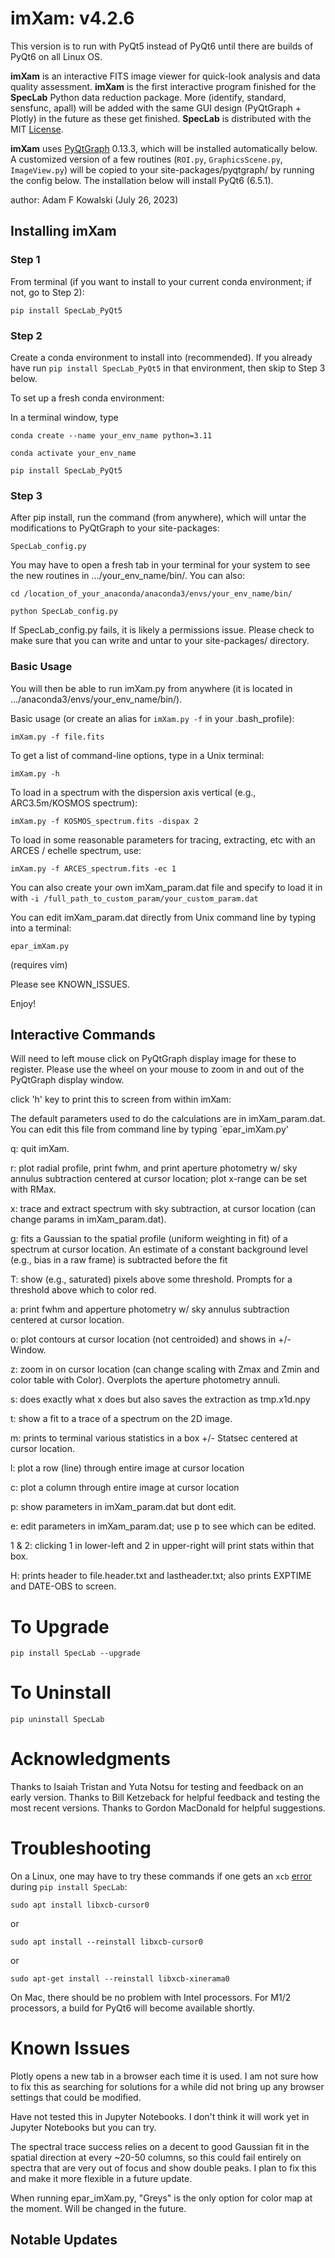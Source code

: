 # imXam:  v4.2.6

This version is to run with PyQt5 instead of PyQt6 until there are builds of PyQt6 on all Linux OS.


**imXam** is an interactive FITS image viewer for quick-look analysis and data quality assessment.
**imXam** is the first interactive program finished for the **SpecLab** Python
data reduction package.  More (identify, standard, sensfunc, apall) will be added
with the same GUI design (PyQtGraph + Plotly) in the future as these get finished.
**SpecLab** is distributed with the MIT [License](https://choosealicense.com/licenses/mit/).

**imXam** uses [PyQtGraph](https://www.pyqtgraph.org/) 0.13.3, which will be installed automatically below.  
A customized version of a few routines (`ROI.py`, `GraphicsScene.py`, `ImageView.py`) will be copied
to your site-packages/pyqtgraph/ by running the config below.  The installation below will install PyQt6 (6.5.1).

author: Adam F Kowalski (July 26, 2023)

## Installing imXam 

### Step 1

From terminal (if you want to install to your current conda environment; if not, go to Step 2):

`pip install SpecLab_PyQt5`


### Step 2

Create a conda environment to install into (recommended).  If you already have
run `pip install SpecLab_PyQt5` in that environment, then skip to Step 3 below.

To set up a fresh conda environment:

In a terminal window, type

`conda create --name your_env_name python=3.11`

`conda activate your_env_name`

`pip install SpecLab_PyQt5`


### Step 3

After pip install, run the command (from anywhere), which will untar the modifications to PyQtGraph to your site-packages:

`SpecLab_config.py`

You may have to open a fresh tab in your terminal for your system to see the new routines in .../your_env_name/bin/.  You can also:

`cd /location_of_your_anaconda/anaconda3/envs/your_env_name/bin/`

`python SpecLab_config.py`

If SpecLab_config.py fails, it is likely a permissions issue.  Please check to make sure that you can write and untar to your site-packages/ directory.

### Basic Usage

You will then be able to run imXam.py from anywhere (it is located in .../anaconda3/envs/your_env_name/bin/).

Basic usage (or create an alias for `imXam.py -f` in your .bash_profile):

`imXam.py -f file.fits`

To get a list of command-line options, type in a Unix terminal:

`imXam.py -h`

To load in a spectrum with the dispersion axis vertical (e.g., ARC3.5m/KOSMOS spectrum):

`imXam.py -f KOSMOS_spectrum.fits -dispax 2`

To load in some reasonable parameters for tracing, extracting, etc with an ARCES / echelle spectrum, use:

`imXam.py -f ARCES_spectrum.fits -ec 1`

You can also create your own imXam_param.dat file and specify to load it in with `-i /full_path_to_custom_param/your_custom_param.dat`

You can edit imXam_param.dat directly from Unix command line by typing into a terminal:

`epar_imXam.py`

(requires vim)

Please see KNOWN_ISSUES.

Enjoy!


## Interactive Commands

Will need to left mouse click on PyQtGraph display image for these to register.  Please use the wheel on your mouse to zoom in and out of the PyQtGraph display window.

click 'h' key to print this to screen from within imXam:

The default parameters used to do the calculations are in imXam_param.dat.  You can edit this file from command line by typing `epar_imXam.py'


q:  quit imXam.

r:  plot radial profile, print fwhm, and print aperture photometry w/ sky annulus subtraction centered at cursor location; plot x-range can be set with RMax.

x:  trace and extract spectrum with sky subtraction, at cursor location (can change params in imXam_param.dat).

g:  fits a Gaussian to the spatial profile (uniform weighting in fit) of a spectrum at cursor location. An estimate of a constant background level (e.g., bias in a raw frame) is subtracted before the fit

T:  show (e.g., saturated) pixels above some threshold.  Prompts for a threshold above which to color red.

a:  print fwhm and apperture photometry w/ sky annulus subtraction centered at cursor location.

o:  plot contours at cursor location (not centroided) and shows in +/- Window.

z:  zoom in on cursor location (can change scaling with Zmax and Zmin and color table with Color).  Overplots the aperture photometry annuli.

s:  does exactly what x does but also saves the extraction as tmp.x1d.npy

t:  show a fit to a trace of a spectrum on the 2D image.

m:  prints to terminal various statistics in a box +/- Statsec centered at cursor location.

l:  plot a row (line) through entire image at cursor location

c:  plot a column through entire image at cursor location

p:  show parameters in imXam_param.dat but dont edit.

e:  edit parameters in imXam_param.dat; use p to see which can be edited.

1 & 2:  clicking 1 in lower-left and 2 in upper-right will print stats within that box.

H:  prints header to file.header.txt and lastheader.txt; also prints EXPTIME and DATE-OBS to screen.


# To Upgrade

`pip install SpecLab --upgrade`

# To Uninstall

`pip uninstall SpecLab`

# Acknowledgments

Thanks to Isaiah Tristan and Yuta Notsu for testing and feedback on an early version.  Thanks to Bill Ketzeback for helpful feedback and testing the most recent versions.  Thanks to Gordon MacDonald for helpful suggestions.

# Troubleshooting
On a Linux, one may have to try these commands if one gets an `xcb` [error](https://stackoverflow.com/questions/68036484/qt6-qt-qpa-plugin-could-not-load-the-qt-platform-plugin-xcb-in-even-thou/68058308#68058308) during `pip install SpecLab`:

`sudo apt install libxcb-cursor0`

or

`sudo apt install --reinstall libxcb-cursor0`

or

`sudo apt-get install --reinstall libxcb-xinerama0`

On Mac, there should be no problem with Intel processors.  For M1/2 processors, a build for PyQt6 will become available shortly.


# Known Issues 

Plotly opens a new tab in a browser each time it is used.  I am not sure how to fix this as searching for solutions for a while did not bring up any browser settings that could be modified.

Have not tested this in Jupyter Notebooks.  I don't think it will work yet in Jupyter Notebooks but you can try.

The spectral trace success relies on a decent to good Gaussian fit in the spatial direction at every ~20-50 columns, so this could fail entirely on spectra that are very out of focus and show double peaks.  I plan to fix this and make it more flexible in a future update.

When running epar_imXam.py, "Greys" is the only option for color map at the moment.  Will be changed in the future.

## Notable Updates


